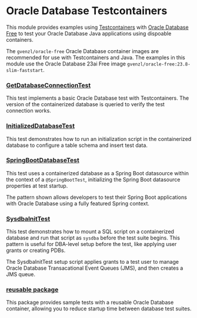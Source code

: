 # Oracle Database Testcontainers

This module provides examples using [Testcontainers](https://java.testcontainers.org/) with [Oracle Database Free](https://www.oracle.com/database/free/) to test your Oracle Database Java applications using dispoable containers.

The `gvenzl/oracle-free` Oracle Database container images are recommended for use with Testcontainers and Java. The examples in this module use the Oracle Database 23ai Free image `gvenzl/oracle-free:23.8-slim-faststart`.

### [GetDatabaseConnectionTest](./src/test/java/com/example/GetDatabaseConnectionTest.java)

This test implements a basic Oracle Database test with Testcontainers. The version of the containerized database is queried to verify the test connection works.

### [InitializedDatabaseTest](./src/test/java/com/example/InitializedDatabaseTest.java)

This test demonstrates how to run an initialization script in the containerized database to configure a table schema and insert test data.

### [SpringBootDatabaseTest](./src/test/java/com/example/SpringBootDatabaseTest.java)

This test uses a containerized database as a Spring Boot datasource within the context of a `@SpringBootTest`, initializing the Spring Boot datasource properties at test startup.

The pattern shown allows developers to test their Spring Boot applications with Oracle Database using a fully featured Spring context. 

### [SysdbaInitTest](./src/test/java/com/example/SysdbaInitTest.java)

This test demonstrates how to mount a SQL script on a containerized database and run that script as `sysdba` before the test suite begins. This pattern is useful for DBA-level setup before the test, like applying user grants or creating PDBs.

The SysdbaInitTest setup script applies grants to a test user to manage Oracle Database Transacational Event Queues (JMS), and then creates a JMS queue.

### [reusable package](./src/test/java/com/example/reusable/README.md)

This package provides sample tests with a reusable Oracle Database container, allowing you to reduce startup time between database test suites.

